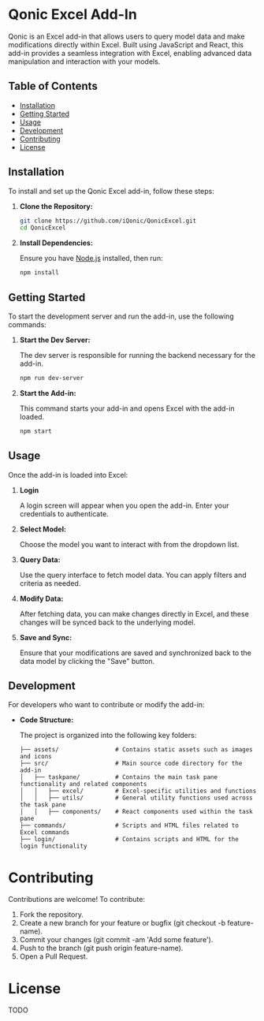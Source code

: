 # Qonic Excel Add-In

Qonic is an Excel add-in that allows users to query model data and make modifications directly within Excel. Built using JavaScript and React, this add-in provides a seamless integration with Excel, enabling advanced data manipulation and interaction with your models.

## Table of Contents

- [Installation](#installation)
- [Getting Started](#getting-started)
- [Usage](#usage)
- [Development](#development)
- [Contributing](#contributing)
- [License](#license)

## Installation

To install and set up the Qonic Excel add-in, follow these steps:

1. **Clone the Repository:**

    ```bash
    git clone https://github.com/iQonic/QonicExcel.git
    cd QonicExcel
    ```

2. **Install Dependencies:**

   Ensure you have [Node.js](https://nodejs.org/) installed, then run:

    ```bash
    npm install
    ```

## Getting Started

To start the development server and run the add-in, use the following commands:

1. **Start the Dev Server:**

   The dev server is responsible for running the backend necessary for the add-in.

    ```bash
    npm run dev-server
    ```

2. **Start the Add-in:**

   This command starts your add-in and opens Excel with the add-in loaded.

    ```bash
    npm start
    ```

## Usage

Once the add-in is loaded into Excel:

1. **Login**

   A login screen will appear when you open the add-in. Enter your credentials to authenticate.

2. **Select Model:**

   Choose the model you want to interact with from the dropdown list.

3. **Query Data:**

   Use the query interface to fetch model data. You can apply filters and criteria as needed.

4. **Modify Data:**

   After fetching data, you can make changes directly in Excel, and these changes will be synced back to the underlying model.

5. **Save and Sync:**

   Ensure that your modifications are saved and synchronized back to the data model by clicking the "Save" button.

## Development

For developers who want to contribute or modify the add-in:

- **Code Structure:**

  The project is organized into the following key folders:

  ```plaintext
  ├── assets/                # Contains static assets such as images and icons
  ├── src/                   # Main source code directory for the add-in
  │   ├── taskpane/          # Contains the main task pane functionality and related components
  │   │   ├── excel/         # Excel-specific utilities and functions
  │   │   ├── utils/         # General utility functions used across the task pane
  │   │   ├── components/    # React components used within the task pane
  ├── commands/              # Scripts and HTML files related to Excel commands
  ├── login/                 # Contains scripts and HTML for the login functionality

# Contributing

Contributions are welcome! To contribute:

1. Fork the repository.
2. Create a new branch for your feature or bugfix (git checkout -b feature-name).
3. Commit your changes (git commit -am 'Add some feature').
4. Push to the branch (git push origin feature-name).
5. Open a Pull Request.

# License

TODO
